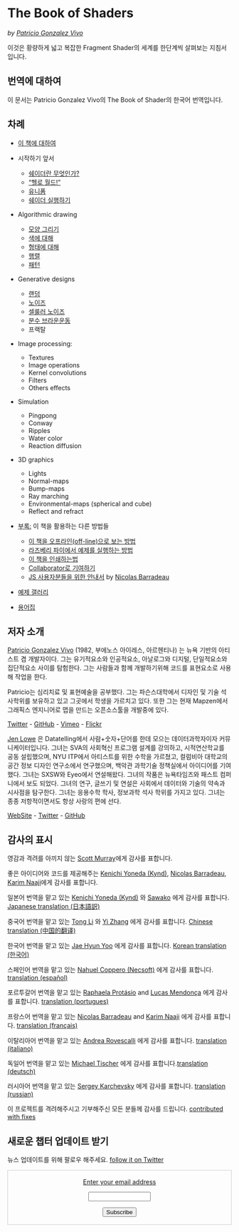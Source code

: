 <canvas id="custom" class="canvas" data-fragment-url="examples/moon.frag" data-textures="examples/images/moon-texture.jpg" width="350px" height="350px"></canvas>

# The Book of Shaders
*by [Patricio Gonzalez Vivo](http://patriciogonzalezvivo.com/)*

이것은 황량하게 넓고 복잡한 Fragment Shader의 세계를 한단계씩 살펴보는 지침서입니다.

## 번역에 대하여

이 문서는 Patricio Gonzalez Vivo의 The Book of Shader의 한국어 번역입니다.

<div class="header">
<a href="https://www.paypal.com/cgi-bin/webscr?cmd=_s-xclick&hosted_button_id=B5FSVSHGEATCG" style="float: right;"><img src="https://www.paypalobjects.com/en_US/i/btn/btn_donate_SM.gif" alt=""></a>
</div>

## 차례

* [이 책에 대하여](00/?lan=kr)

* 시작하기 앞서
    * [쉐이더란 무엇인가?](01/?lan=kr)
    * [“헬로 월드!”](02/?lan=kr)
    * [유니폼](03/?lan=kr)
	* [쉐이더 실행하기](04/?lan=kr)

* Algorithmic drawing
    * [모양 그리기](05/?lan=kr)
    * [색에 대해](06/?lan=kr)
    * [형태에 대해](07/?lan=kr)
    * [행렬](08/?lan=kr)
    * [패턴](09/?lan=kr)

* Generative designs
    * [랜덤](10/?lan=kr)
    * [노이즈](11/?lan=kr)
    * [셀룰러 노이즈](12/?lan=kr)
    * [분수 브라운운동](13/?lan=kr)
    * 프랙탈

* Image processing:
    * Textures
    * Image operations
    * Kernel convolutions
    * Filters
    * Others effects

* Simulation
    * Pingpong
    * Conway
    * Ripples
    * Water color
    * Reaction diffusion

* 3D graphics
    * Lights
    * Normal-maps
    * Bump-maps
    * Ray marching
    * Environmental-maps (spherical and cube)
    * Reflect and refract

* [부록:](appendix/) 이 책을 활용하는 다른 방법들
	* [이 책을 오프라인(off-line)으로 보는 방법](appendix/00/)
	* [라즈베리 파이에서 예제를 실행하는 방법](appendix/01/)
	* [이 책을 인쇄하는법](appendix/02/)
    * [Collaborator로 기여하기](appendix/03/)
    * [JS 사용자분들을 위한 안내서](appendix/04/) by [Nicolas Barradeau](http://www.barradeau.com/)

* [예제 갤러리](examples/)

* [용어집](glossary/)

## 저자 소개

[Patricio Gonzalez Vivo](http://patriciogonzalezvivo.com/) (1982, 부에노스 아이레스, 아르헨티나) 는 뉴욕 기반의 아티스트 겸 개발자이다. 그는 유기적요소와 인공적요소, 아날로그와 디지털, 단일적요소와 집단적요소 사이를 탐험한다. 그는 사람들과 함께 개발하기위해 코드를 표현요소로 사용해 작업을 한다.

Patricio는 심리치료 및 표현예술을 공부했다. 그는 파슨스대학에서 디자인 및 기술 석사학위를 보유하고 있고 그곳에서 학생을 가르치고 있다. 또한 그는 현재 Mapzen에서 그래픽스 엔지니어로 맵을 만드는 오픈소스툴을 개발중에 있다.

<div class="header"><a href="https://twitter.com/patriciogv" target="_blank">Twitter</a> - <a href="https://github.com/patriciogonzalezvivo" target="_blank">GitHub</a> - <a href="https://vimeo.com/patriciogv" target="_blank">Vimeo</a> - <a href="https://www.flickr.com/photos/106950246@N06/" target="_blank"> Flickr</a></div>  


[Jen Lowe](http://jenlowe.net/) 은 Datatelling에서 사람+숫자+단어를 한데 모으는 데이터과학자이자 커뮤니케이터입니다. 그녀는 SVA의 사회혁신 프로그램 설계를 강의하고, 시적연산학교를 공동 설립했으며, NYU ITP에서 아티스트를 위한 수학을 가르쳤고, 컬럼비아 대학교의 공간 정보 디자인 연구소에서 연구했으며, 백악관 과학기술 정책실에서 아이디어를 기여했다. 그녀는 SXSW와 Eyeo에서 연설해왔다. 그녀의 작품은 뉴욕타임즈와 패스트 컴퍼니에서 보도 되었다. 그녀의 연구, 글쓰기 및 연설은 사회에서 데이터와 기술의 약속과 시사점을 탐구한다. 그녀는 응용수학 학사, 정보과학 석사 학위를 가지고 있다. 그녀는 종종 저항적이면서도 항상 사랑의 편에 선다.

<div class="header"> <a href="http://jenlowe.net/" target="_blank">WebSite</a> - <a href="https://twitter.com/datatelling" target="_blank">Twitter</a> - <a href="https://github.com/datatelling" target="_blank">GitHub</a></div>

## 감사의 표시

영감과 격려를 아끼지 않는 [Scott Murray](http://alignedleft.com/)에게 감사를 표합니다.

좋은 아이디어와 코드를 제공해주는 [Kenichi Yoneda (Kynd)](https://twitter.com/kyndinfo), [Nicolas Barradeau](https://twitter.com/nicoptere), [Karim Naaji](http://karim.naaji.fr/)에게 감사를 표합니다.

일본어 번역을 맡고 있는 [Kenichi Yoneda (Kynd)](https://twitter.com/kyndinfo) 와 [Sawako](https://twitter.com/sawakohome) 에게 감사를 표합니다. [Japanese translation (日本語訳)](?lan=jp)

중국어 번역을 맡고 있는 [Tong Li](https://www.facebook.com/tong.lee.9484) 와 [Yi Zhang](https://www.facebook.com/archer.zetta?pnref=story) 에게 감사를 표합니다. [Chinese translation (中国的翻译)](?lan=ch)

한국어 번역을 맡고 있는 [Jae Hyun Yoo](https://www.facebook.com/fkkcloud) 에게 감사를 표합니다. [Korean translation (한국어)](?lan=kr)

스페인어 번역을 맡고 있는 [Nahuel Coppero (Necsoft)](http://hinecsoft.com/) 에게 감사를 표합니다. [translation (español)](?lan=es)

포르투갈어 번역을 맡고 있는 [Raphaela Protásio](https://github.com/Rawphs) and [Lucas Mendonça](https://github.com/luuchowl) 에게 감사를 표합니다. [translation (portugues)](?lan=pt)

프랑스어 번역을 맡고 있는 [Nicolas Barradeau](https://twitter.com/nicoptere) and [Karim Naaji](http://karim.naaji.fr/) 에게 감사를 표합니다. [translation (français)](?lan=fr)

이탈리아어 번역을 맡고 있는 [Andrea Rovescalli](https://www.earove.info) 에게 감사를 표합니다. [translation (italiano)](?lan=it)

독일어 번역을 맡고 있는 [Michael Tischer](http://www.mitinet.de) 에게 감사를 표합니다.[translation (deutsch)](?lan=de)

러시아어 번역을 맡고 있는 [Sergey Karchevsky](https://www.facebook.com/sergey.karchevsky.3) 에게 감사를 표합니다. [translation (russian)](?lan=ru)

이 프로젝트를 격려해주시고 기부해주신 모든 분들께 감사를 드립니다. [contributed with fixes](https://github.com/patriciogonzalezvivo/thebookofshaders/graphs/contributors)

## 새로운 챕터 업데이트 받기

뉴스 업데이트를 위해 팔로우 해주세요. [follow it on Twitter](https://twitter.com/bookofshaders)

 <form style="border:1px solid #ccc;padding:3px;text-align:center;" action="https://tinyletter.com/thebookofshaders" method="post" target="popupwindow" onsubmit="window.open('https://tinyletter.com/thebookofshaders', 'popupwindow', 'scrollbars=yes,width=800,height=600');return true"><a href="https://tinyletter.com/thebookofshaders"><p><label for="tlemail">Enter your email address</label></p></a><p><input type="text" style="width:140px" name="email" id="tlemail" /></p><input type="hidden" value="1" name="embed"/><input type="submit" value="Subscribe" /><p><a href="https://tinyletter.com" target="_blank"></a></p></form>